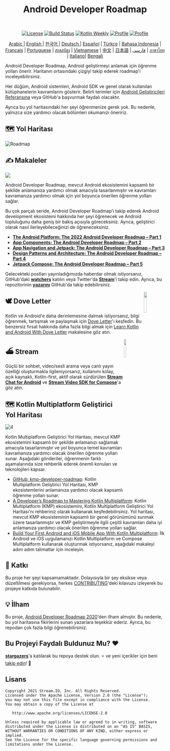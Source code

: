<h1 align="center">Android Developer Roadmap</h1></br>

<p align="center">
  <a href="https://opensource.org/licenses/Apache-2.0"><img alt="License" src="https://img.shields.io/badge/License-Apache%202.0-blue.svg"/></a>
  <a href="https://github.com/skydoves/android-developer-roadmap/actions/workflows/build.yml"><img alt="Build Status" src="https://github.com/skydoves/android-developer-roadmap/actions/workflows/build.yml/badge.svg"/></a>
  <a href="https://mailchi.mp/kotlinweekly/kotlin-weekly-279"><img alt="Kotlin Weekly" src="https://skydoves.github.io/badges/kotlin-weekly2.svg"/></a>
  <a href="https://github.com/skydoves"><img alt="Profile" src="https://skydoves.github.io/badges/skydoves.svg"/></a>
  <a href="https://github.com/doveletter"><img alt="Profile" src="https://skydoves.github.io/badges/dove-letter.svg"/></a>
</p>
<p align="center">
<a href="/README_AR.md" target="_blank"> Arabic </a> | <a href="/README.md" target="_blank"> English </a> | <a href="/README_KR.md" target="_blank"> 한국어 </a> | <a href="/README_DE.md" target="_blank"> Deutsch </a>| <a href="/README_ES.md" target="_blank"> Español</a> | <a href="/README_TR.md" target="_blank"> Türkçe</a> | <a href="/README_ID.md" target="_blank"> Bahasa Indonesia</a> | <a href="/README_FR.md" target="_blank"> Français</a> | <a href="/README_PT.md" target="_blank"> Portuguese</a> | <a href="/README_KHM.md" target="_blank">ភាសាខ្មែរ</a> | <a href="/README_VI.md" target="_blank">Vietnamese</a> | <a href="/README_CN.md" target="_blank">中文</a> | <a href="/README_JP.md" target="_blank">日本語</a> | <a href="/README_FA.md" target="_blank">فارسی</a> | <a href="/README_TH.md" target="_blank">ภาษาไทย</a> | <a href="/README_IT.md" target="_blank">Italiano</a>| <a href="/README_BD.md" target="_blank">Bengali</a>
</p>

Android Developer Roadmap, Android geliştirmeyi anlamak için öğrenme yolları önerir. Haritanın ortasındaki çizgiyi takip ederek roadmap'i inceleyebilirsiniz. <br>

Her düğüm, Android sistemleri, Android SDK ve genel olarak kullanılan kütüphanelerin kavramlarını gösterir. Belirli terimler için [Android Geliştiricileri Referansına](https://developer.android.com/reference) veya GitHub'a başvurmak faydalı olacaktır. <br>

Ayrıca bu yol haritasındaki her şeyi öğrenmenize gerek yok. Bu nedenle, yalnızca size yardımcı olacak bölümleri okumanızı öneririz.

## 🗺 Yol Haritası

<picture>
  <source media="(prefers-color-scheme: dark)" srcset="images/android_developer_roadmap_dark.png">
  <img alt="Roadmap" src="images/android_developer_roadmap.png">
</picture>

## ✍️ Makaleler

<a href="https://getstream.io/blog/android-developer-roadmap/"><img src="images/article.png" /></a><br>

Android Developer Roadmap, mevcut Android ekosistemini kapsamlı bir şekilde anlamanıza yardımcı olmak amacıyla tasarlanmıştır ve kavramları kavramanıza yardımcı olmak için yol boyunca önerilen öğrenme yolları sağlar.

Bu çok parçalı seride, Android Developer Roadmap'i takip ederek Android development ekosistemi hakkında her şeyi öğrenecek ve Android topluluğunu daha geniş bir bakış açısıyla göreceksiniz. Ayrıca, geliştirici olarak nasıl ilerleyebileceğinizi de öğreneceksiniz.

- **[The Android Platform: The 2022 Android Developer Roadmap – Part 1](https://getstream.io/blog/android-developer-roadmap?utm_source=Github&utm_medium=Jaewoong_OSS&utm_content=Developer&utm_campaign=Github_Dec2024_AndroidDeveloperRoadmap&utm_term=DevRelOss)**
- **[App Components: The Android Developer Roadmap – Part 2](https://getstream.io/blog/android-developer-roadmap-part-2?utm_source=Github&utm_medium=Jaewoong_OSS&utm_content=Developer&utm_campaign=Github_Dec2024_AndroidDeveloperRoadmap&utm_term=DevRelOss)**
- **[App Navigation and Jetpack: The Android Developer Roadmap – Part 3](https://getstream.io/blog/android-developer-roadmap-part-3?utm_source=Github&utm_medium=Jaewoong_OSS&utm_content=Developer&utm_campaign=Github_Dec2024_AndroidDeveloperRoadmap&utm_term=DevRelOss)**
- **[Design Patterns and Architecture: The Android Developer Roadmap – Part 4](https://getstream.io/blog/design-patterns-and-architecture-the-android-developer-roadmap-part-4?utm_source=Github&utm_medium=Jaewoong_OSS&utm_content=Developer&utm_campaign=Github_Dec2024_AndroidDeveloperRoadmap&utm_term=DevRelOss)**
- **[Jetpack Compose: The Android Developer Roadmap – Part 5](https://getstream.io/blog/android-developer-roadmap-part-5?utm_source=Github&utm_medium=Jaewoong_OSS&utm_content=Developer&utm_campaign=Github_Dec2024_AndroidDeveloperRoadmap&utm_term=DevRelOss)**

Gelecekteki postları yayınladığımızda haberdar olmak istiyorsanız, GitHub'daki **[watchers](https://github.com/skydoves/android-developer-roadmap/watchers)** katılın veya Twitter'da **[Stream](https://twitter.com/getstream_io)**'i takip edin. Ayrıca, bu repozitorinin **[yazarını](https://github.com/skydoves)** GitHub'da takip edebilirsiniz.

<a href="https://github.com/doveletter">
<img src="https://github.com/user-attachments/assets/3ecd2a7b-9713-40cd-8817-fa568271cefa" width="13%" align="right"/>
</a>

## 🕊️ Dove Letter

Kotlin ve Android'e daha derinlemesine dalmak istiyorsanız, bilgi öğrenmek, tartışmak ve paylaşmak için [Dove Letter](https://github.com/doveletter)'ı keşfedin. Bu benzersiz fırsat hakkında daha fazla bilgi almak için [Learn Kotlin and Android With Dove Letter](https://medium.com/@skydoves/learn-kotlin-and-android-with-dove-letter-26265da11903) makalesine göz atın.

<a href="https://getstream.io/tutorials/android-chat?utm_source=Github&utm_medium=Jaewoong_OSS&utm_content=Developer&utm_campaign=2022AndroidDeveloperRoadmap&utm_term=DevRelOss">
<img src="https://user-images.githubusercontent.com/24237865/138428440-b92e5fb7-89f8-41aa-96b1-71a5486c5849.png" align="right" width="12%"/>
</a>

## ⛴ Stream

Güçlü bir sohbet, video/sesli arama veya canlı yayın özelliği oluşturmakla ilgileniyorsanız, kullanımı kolay, açık kaynaklı, Kotlin-first, aktif olarak sürdürülen **[Stream Chat for Android](https://getstream.io/tutorials/android-chat?utm_source=Github&utm_medium=Jaewoong_OSS&utm_content=Developer&utm_campaign=2022AndroidDeveloperRoadmap&utm_term=DevRelOss)** ve **[Stream Video SDK for Compose](https://getstream.io/video/sdk/android/tutorial/video-calling?utm_source=Github&utm_medium=Jaewoong_OSS&utm_content=Developer&utm_campaign=2022AndroidDeveloperRoadmap&utm_term=DevRelOss)**'a göz atın.

## 🗺 Kotlin Multiplatform Geliştirici Yol Haritası

![4](https://github.com/user-attachments/assets/de94eca0-3672-4b45-92bc-9117d797fded)

Kotlin Multiplatform Geliştirici Yol Haritası, mevcut KMP ekosistemini kapsamlı bir şekilde anlamanızı sağlamak amacıyla tasarlanmıştır ve yol boyunca temel kavramları kavramanıza yardımcı olacak önerilen öğrenme yolları sunar. Aşağıdaki gönderiler, öğrenmenin farklı aşamalarında size rehberlik ederek önemli konuları ve teknolojileri kapsar. <br>

- [GitHub: kmp-developer-roadmap](https://github.com/skydoves/kmp-developer-roadmap): Kotlin Multiplatform Geliştirici Yol Haritası, KMP ekosistemlerini anlamanıza yardımcı olacak kapsamlı öğrenme yolları sunar.
- [A Developer’s Roadmap to Mastering Kotlin Multiplatform](https://getstream.io/blog/kotlin-multiplatform-roadmap/): Kotlin Multiplatform (KMP) ekosistemini, Kotlin Multiplatform Geliştirici Yol Haritası'nı rehberiniz olarak kullanarak keşfedebilirsiniz. Yol haritası, mevcut KMP ekosisteminin kapsamlı bir genel görünümünü sunmak üzere tasarlanmıştır ve KMP geliştirmeyle ilgili çeşitli kavramları daha iyi anlamanıza yardımcı olacak önerilen öğrenme yolları sağlar.
- [Build Your First Android and iOS Mobile App With Kotlin Multiplatform](https://getstream.io/blog/build-app-kotlin-multiplatform/): İlk Android ve iOS uygulamanızı Kotlin Multiplatform ve Compose Multiplatform kullanarak oluşturmak istiyorsanız, aşağıdaki makaleyi adım adım talimatlar için inceleyin.

## 🤝 Katkı

Bu proje her şeyi kapsamamaktadır. Dolayısıyla bir şey eksikse veya düzeltilmesi gerekiyorsa, herkes [CONTRIBUTING](CONTRIBUTING.md)'deki kılavuzu izleyerek bu projeye katkıda bulunabilir.

## 💡 İlham

Bu proje, [Android Developer Roadmap 2020](https://github.com/mobile-roadmap/android-developer-roadmap)'den ilham almıştır. Bu nedenle, bu yol haritasına fikirlerini sunan yazarlara teşekkür ederiz. Ayrıca, bu repodan çok fazla bilgi öğrenebilirsiniz.

## Bu Projeyi Faydalı Buldunuz Mu? ❤️

**[stargazers](https://github.com/skydoves/android-developer-roadmap/stargazers)**'a katılarak bu repoya destek olun. ⭐
ve yeni içerikler için beni [takip edin](https://github.com/skydoves)! 🤩

## Lisans

```
Copyright 2021 Stream.IO, Inc. All Rights Reserved.
Licensed under the Apache License, Version 2.0 (the "License");
you may not use this file except in compliance with the License.
You may obtain a copy of the License at

   http://www.apache.org/licenses/LICENSE-2.0

Unless required by applicable law or agreed to in writing, software
distributed under the License is distributed on an "AS IS" BASIS,
WITHOUT WARRANTIES OR CONDITIONS OF ANY KIND, either express or implied.
See the License for the specific language governing permissions and
limitations under the License.
```
